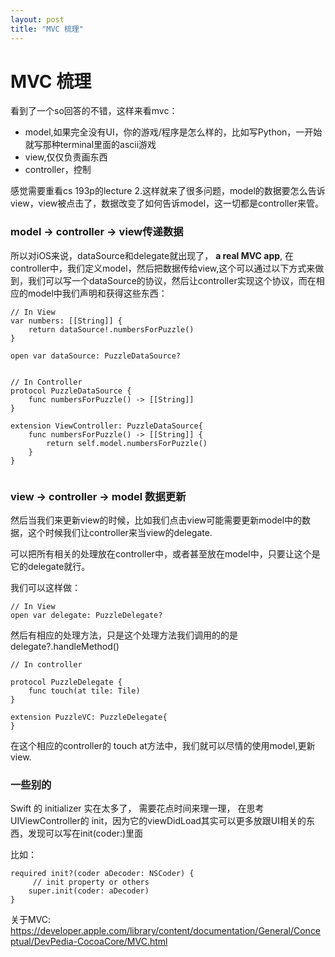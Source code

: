 ```yaml
---
layout: post
title: "MVC 梳理"
---
```


# MVC 梳理

看到了一个so回答的不错，这样来看mvc：

- model,如果完全没有UI，你的游戏/程序是怎么样的，比如写Python，一开始就写那种terminal里面的ascii游戏
- view,仅仅负责画东西
- controller，控制

感觉需要重看cs 193p的lecture 2.这样就来了很多问题，model的数据要怎么告诉view，view被点击了，数据改变了如何告诉model，这一切都是controller来管。


### model -> controller -> view传递数据

所以对iOS来说，dataSource和delegate就出现了， **a real MVC app**, 在controller中，我们定义model，然后把数据传给view,这个可以通过以下方式来做到，我们可以写一个dataSource的协议，然后让controller实现这个协议，而在相应的model中我们声明和获得这些东西：

```
// In View
var numbers: [[String]] {
    return dataSource!.numbersForPuzzle()
}
    
open var dataSource: PuzzleDataSource?


// In Controller
protocol PuzzleDataSource {
    func numbersForPuzzle() -> [[String]]
}

extension ViewController: PuzzleDataSource{
    func numbersForPuzzle() -> [[String]] {
        return self.model.numbersForPuzzle()
    }
}
    
```

### view -> controller -> model 数据更新

然后当我们来更新view的时候，比如我们点击view可能需要更新model中的数据，这个时候我们让controller来当view的delegate.


可以把所有相关的处理放在controller中，或者甚至放在model中，只要让这个是它的delegate就行。

我们可以这样做：


```
// In View
open var delegate: PuzzleDelegate?
```

然后有相应的处理方法，只是这个处理方法我们调用的的是 delegate?.handleMethod()


```
// In controller

protocol PuzzleDelegate {
    func touch(at tile: Tile)
}

extension PuzzleVC: PuzzleDelegate{
}
```

在这个相应的controller的 touch at方法中，我们就可以尽情的使用model,更新view.

### 一些别的

Swift 的 initializer 实在太多了， 需要花点时间来理一理， 在思考UIViewController的 init，因为它的viewDidLoad其实可以更多放跟UI相关的东西，发现可以写在init(coder:)里面

比如：

```
required init?(coder aDecoder: NSCoder) {
	 // init property or others
    super.init(coder: aDecoder)
}
```


关于MVC: <https://developer.apple.com/library/content/documentation/General/Conceptual/DevPedia-CocoaCore/MVC.html>
